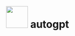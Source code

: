 # <img src="https://user-images.githubusercontent.com/26815443/220185580-50712c82-8267-4a61-aea4-afbd37679584.png" height="60" width="60">  autogpt
